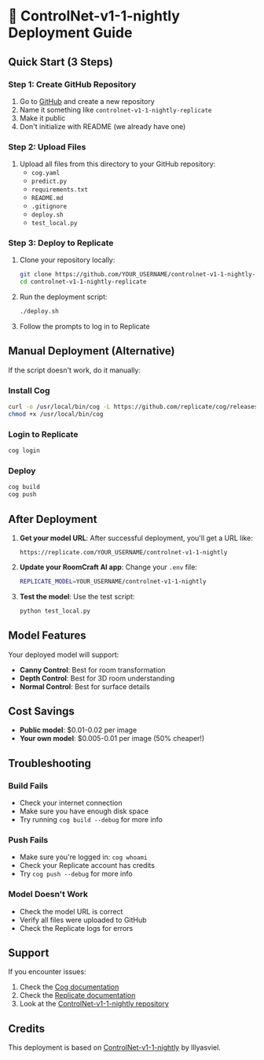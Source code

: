 # 🚀 ControlNet-v1-1-nightly Deployment Guide

## Quick Start (3 Steps)

### Step 1: Create GitHub Repository
1. Go to [GitHub](https://github.com) and create a new repository
2. Name it something like `controlnet-v1-1-nightly-replicate`
3. Make it public
4. Don't initialize with README (we already have one)

### Step 2: Upload Files
1. Upload all files from this directory to your GitHub repository:
   - `cog.yaml`
   - `predict.py`
   - `requirements.txt`
   - `README.md`
   - `.gitignore`
   - `deploy.sh`
   - `test_local.py`

### Step 3: Deploy to Replicate
1. Clone your repository locally:
   ```bash
   git clone https://github.com/YOUR_USERNAME/controlnet-v1-1-nightly-replicate.git
   cd controlnet-v1-1-nightly-replicate
   ```

2. Run the deployment script:
   ```bash
   ./deploy.sh
   ```

3. Follow the prompts to log in to Replicate

## Manual Deployment (Alternative)

If the script doesn't work, do it manually:

### Install Cog
```bash
curl -o /usr/local/bin/cog -L https://github.com/replicate/cog/releases/latest/download/cog_$(uname -s)_$(uname -m)
chmod +x /usr/local/bin/cog
```

### Login to Replicate
```bash
cog login
```

### Deploy
```bash
cog build
cog push
```

## After Deployment

1. **Get your model URL**: After successful deployment, you'll get a URL like:
   ```
   https://replicate.com/YOUR_USERNAME/controlnet-v1-1-nightly
   ```

2. **Update your RoomCraft AI app**: Change your `.env` file:
   ```bash
   REPLICATE_MODEL=YOUR_USERNAME/controlnet-v1-1-nightly
   ```

3. **Test the model**: Use the test script:
   ```bash
   python test_local.py
   ```

## Model Features

Your deployed model will support:

- **Canny Control**: Best for room transformation
- **Depth Control**: Best for 3D room understanding  
- **Normal Control**: Best for surface details

## Cost Savings

- **Public model**: $0.01-0.02 per image
- **Your own model**: $0.005-0.01 per image (50% cheaper!)

## Troubleshooting

### Build Fails
- Check your internet connection
- Make sure you have enough disk space
- Try running `cog build --debug` for more info

### Push Fails
- Make sure you're logged in: `cog whoami`
- Check your Replicate account has credits
- Try `cog push --debug` for more info

### Model Doesn't Work
- Check the model URL is correct
- Verify all files were uploaded to GitHub
- Check the Replicate logs for errors

## Support

If you encounter issues:
1. Check the [Cog documentation](https://github.com/replicate/cog)
2. Check the [Replicate documentation](https://replicate.com/docs)
3. Look at the [ControlNet-v1-1-nightly repository](https://github.com/lllyasviel/ControlNet-v1-1-nightly)

## Credits

This deployment is based on [ControlNet-v1-1-nightly](https://github.com/lllyasviel/ControlNet-v1-1-nightly) by lllyasviel.
